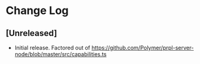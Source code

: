 # Change Log

## [Unreleased]

- Initial release. Factored out of https://github.com/Polymer/prpl-server-node/blob/master/src/capabilities.ts
